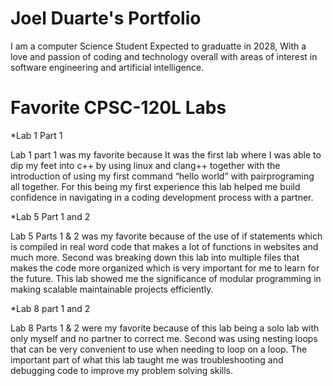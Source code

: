# Joel Duarte's Portfolio 

I am a computer Science Student Expected to graduatte in 2028, With a love and passion of coding and technology overall with areas of interest in software engineering and artificial intelligence. 

# Favorite CPSC-120L Labs 
*Lab 1 Part 1 

   Lab 1 part 1 was my favorite because It was the first lab where I was able to dip my feet into c++ by using linux and clang++ together with the introduction of using my first command “hello world” with pairprograming all together. For this being my first experience this lab helped me build confidence in navigating in a coding development process with a partner.

*Lab 5 Part 1 and 2 

   Lab 5 Parts 1 & 2 was my favorite because of the use of if statements which is compiled in real word code that makes a lot of functions in websites and much more. Second was breaking down this lab into multiple files that makes the code more organized which is very important for me to learn for the future. This lab showed me the significance of modular programming in making scalable maintainable projects efficiently. 

*Lab 8 part 1 and 2 

   Lab 8 Parts 1 & 2 were my favorite because of this lab being a solo lab with only myself and no partner to correct me. Second was using nesting loops that can be very convenient to use when needing to loop on a loop. The important part of what this lab taught me was troubleshooting and debugging code to improve my problem solving skills. 
